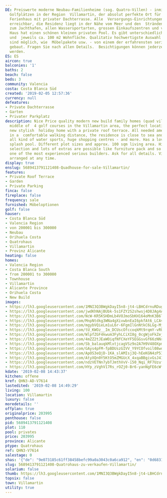 ```yaml
---
DE: Preiswerte moderne Neubau-Familienheime (sog. Quatro-Villen) - inmitten von 4
  Golfplätzen in der Region  Villamartin, der absolut perfekte Ort für Ihr neues stilvolles
  Ferienhaus mit privater Dachterrasse. Alle  Versorgungs-Einrichtungen sind bequem
  erreichbar, die Residenz liegt in der Nähe vom Meer und den  Stränden, auch nahe
  zum Jachthafen, allen Wassersportarten, grossen Einkaufszentren und vielem mehr.  Das
  Haus hat einen schönen kleinen privaten Pool. Es gibt unterschiedliche Grundstücksgrössen
  und  jeweils ca. 100 m2 Wohnfläche. Qualitativ hochwertigste Auswahl und viele Extras
  sind möglich, wie  Möbelpakete usw. - von einem der erfahrensten seriösen Bauherren
  gebaut. Fragen Sie nach allen Details.  Besichtigungen können jederzeit arrangiert
  werden.
ES: ES
aircon: true
balconies: '1'
baths: 2
beach: false
beds: 3
community: Valencia
costa: Costa Blanca Süd
created: '2019-02-05 12:57:36'
currency: null
defeatures:
- Private Dachterrasse
- Garten
- Privater Parkplatz
description: Nice Price quality modern new build family homes (quad villas) - in the
  middle of  4 golf courses in the Villamartin area, the perfect location for your
  new stylish  holiday home with a private roof terrace. All needed amenities are
  in a  comfortable walking distance, the residence is close to sea and beaches, the  marina,
  all kind of water sports, huge shopping centres - and more. Has a lovely  private
  splash pool. Different plot sizes and approx. 100 sqm living area. Highest  quality
  selection and lots of extras are possible like furniture pack and so on - built  by
  one of the most experienced serious builders. Ask for all details. Viewings can  be
  arranged at any time.
display: true
enslug: 5689413791121408-Quadhouse-for-sale-Villamartin/
features:
- Private Roof Terrace
- Garden
- Private Parking
finca: false
fireplace: false
frequency: sale
furnished: Möbeloptionen
golf: false
hauser:
- Costa Blanca Süd
- Valencia Region
- von 200001 bis 300000
- Neubau
- Orihuela Costa
- Quatrohaus
- Villamartin
- Provinz Alicante
heating: false
homes:
- Valencia Region
- Costa Blanca South
- from 200001 to 300000
- Townhouse
- Villamartin
- Alicante Province
- Orihuela Costa
- New Build
images:
- https://lh3.googleusercontent.com/1MNI3Q3BWgkDayI5n8-jt4-LBHCdrnuRDugx42HOC0K-pGhwnVpR7uIRv7Ty01N9H4aj8E03omcPWyUu2bN7=w640-rj-e30-l100
- https://lh3.googleusercontent.com/jwdKhNAjBUbk-5s1FZY2S2shwsj4D8JAg4AeXS3hN3LH4Y2EvXs1Yd3xnTg9nXTBnRW31oO4zt0DRicz_eFs=w640-rj-e30-l100
- https://lh3.googleusercontent.com/NcW-KR5KSHDmLb4VOJmoSbKH164oMnK3B6lnYhPUxg6iNpfr-_AmvjoQu69-vjhTLM-Yo4bosZxL0ZJRKThL=w640-rj-e30-l100
- https://lh3.googleusercontent.com/MnpNtdkg3WNa4gXivwbnEaI6pkfAt6_LCAvesWDey2PkedIxWHttScNQJz2br5k6iQjD-oEx2qsTK4pPuI4=w640-rj-e30-l100
- https://lh3.googleusercontent.com/mgybVQieLm1uL6r-6FgmIlGnNtkC6LGg-MjK4aolSEnF2rAoU5v7QKombpbb7dv_aTeevlwaHnn5uLhV9Q-X=w640-rj-e30-l100
- https://lh3.googleusercontent.com/tU_KWOz__Im_DCUscOfccoqkMt9rqmY-vRUcoIoY5ut3nzBWiNgEzI-LoqriZIk4PN-UnDA2fIVD1pFPmKQi=w640-rj-e30-l100
- https://lh3.googleusercontent.com/WlpfZGF4kwum3FyhLCiXI8g_0cgWjoFkZejtsJwV0M4i71CWxR4bXQKo0DuAT2eVwSBwWBwPbofw6_teLHI=w640-rj-e30-l100
- https://lh3.googleusercontent.com/4mZZ2tJEaWOiqfNfCXeYF5EGGsvGf66zNNrbxmzLBUxm5SVxKdcDZuP0lEv5tK8L85lNxVuJN5WCBzWS66av=w640-rj-e30-l100
- https://lh3.googleusercontent.com/Sb_balauqkMlxtjcagVSz9o2A7H9V48OXpmyCvppZnOB0q7ihOZRRKAQIgyXaNezZydE4hCj0ZFTOtXOXJA=w640-rj-e30-l100
- https://lh3.googleusercontent.com/GAys4pFM-fpBDUszGIVV_Y9YCOfvoil08wdOZkF66NtBogkW-sWHKK9h5rFy258tttA8aahBLjWfeHcIXyzTig=w640-rj-e30-l100
- https://lh3.googleusercontent.com/ApOS3eQjD-1KA_slAMIsj3Q-hEeKGN4zP5IxH9lU2CfZg1Cj3L7suntZdo1rWKxBXwidTefcFtBd6HGhb-Nu=w640-rj-e30-l100
- https://lh3.googleusercontent.com/AtyXQn0Y5KtO5mZMGUcX_4xqaBBgivGsJ41csmsOuvDL203oH35SXnLE8U6G8Gyh432aKMIczbi9XApoR-Ic9g=w640-rj-e30-l100
- https://lh3.googleusercontent.com/ndzVETNn7ybTJmthVvV-i50_Nqi_RF7UzufLu1-N4vVBE9yZwz_q_0oU1oXuKwChPB-hflUDzrBwR8jg042E7w=w640-rj-e30-l100
- https://lh3.googleusercontent.com/HYp_zVghV17Rs_rOZj0-Br6-yanNgFE6cWfqCV_Gh3tYNlZkkp4V3qZ7JnaFO_XKYjy0z8OwnWLb-65aM2BNMQ=w640-rj-e30-l100
kdate: '2019-02-08 14:43:37'
kitchen: offene
kref: QHN3-AD-V7614
lastedited: '2019-02-08 14:49:29'
living: 100
location: Villamartin
luxury: false
moredetails: ''
offplan: true
originalprice: 203995
penthouse: false
pid: 5689413791121408
plot: 110
pool: privates
price: 203995
province: Alicante
ptype: Quatrohaus
ref: QHN3-V7614
salestage: 0
shas: '{"de": "9e073185c61ff38458befc99a0a3043c0a6ca912", "en": "0d6831917878bd0634f62b549aaaf2d939482f57"}'
slug: 5689413791121408-Quatrohaus-zu-verkaufen-Villamartin/
solarium: false
thumb: https://lh3.googleusercontent.com/1MNI3Q3BWgkDayI5n8-jt4-LBHCdrnuRDugx42HOC0K-pGhwnVpR7uIRv7Ty01N9H4aj8E03omcPWyUu2bN7=w400-h240-n-rj-e30-l100
topsix: false
town: Villamartin
utility: true
---
```

